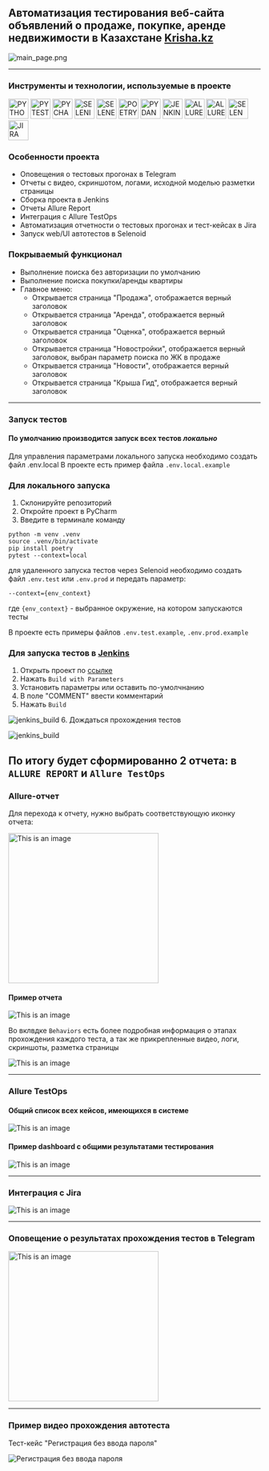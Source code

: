 ## Автоматизация тестирования  веб-сайта объявлений о продаже, покупке, аренде недвижимости в Казахстане [Krisha.kz](https://krisha.kz/)

![main_page.png](resources%2Fimg%2Fmain_page.png)

----

### Инструменты и технологии, используемые в проекте
<p>
<a href="https://www.python.org/"><img src="resources/img/python.png" width="40" height="40"  alt="PYTHON"/></a>
<a href="https://docs.pytest.org/en/"><img src="resources/img/pytest.png" width="40" height="40"  alt="PYTEST"/></a>
<a href="https://www.jetbrains.com/pycharm/"><img src="resources/img/pycharm.png" width="40" height="40"  alt="PYCHARM"/></a>
<a href="https://www.selenium.dev/"><img src="resources/img/selenium.png" width="40" height="40"  alt="SELENIUM"/></a>
<a href="https://github.com/yashaka/selene/"><img src="resources/img/selene.png" width="40" height="40"  alt="SELENE"/></a>
<a href="https://python-poetry.org/"><img src="resources/img/poetry.png" width="40" height="40"  alt="POETRY"/></a>
<a href="https://docs.pydantic.dev/latest/"><img src="resources/img/pydantic.png" width="40" height="40"  alt="PYDANTIC"/></a>
<a href="https://www.jenkins.io/"><img src="resources/img/jenkins.png" width="40" height="40"  alt="JENKINS"/></a>
<a href="https://allurereport.org/"><img src="resources/img/allure_report.png" width="40" height="40"  alt="ALLUREREPORT"/></a>
<a href="https://qameta.io/"><img src="resources/img/allure_testops.png" width="40" height="40"  alt="ALLURETESTOPS"/></a>
<a href="https://aerokube.com/selenoid/"><img src="resources/img/selenoid.png" width="40" height="40"  alt="SELENOID"/></a>
<a href="https://www.atlassian.com/software/jira"><img src="resources/img/jira.png" width="40" height="40"  alt="JIRA"/></a>
</p>

### Особенности проекта

* Оповещения о тестовых прогонах в Telegram
* Отчеты с видео, скриншотом, логами, исходной моделью разметки страницы
* Сборка проекта в Jenkins
* Отчеты Allure Report
* Интеграция с Allure TestOps
* Автоматизация отчетности о тестовых прогонах и тест-кейсах в Jira
* Запуск web/UI автотестов в Selenoid


### Покрываемый функционал
- Выполнение поиска без авторизации по умолчанию
- Выполнение поиска покупки/аренды квартиры
- Главное меню:
  - Открывается страница "Продажа", отображается верный заголовок
  - Открывается страница "Аренда", отображается верный заголовок
  - Открывается страница "Оценка", отображается верный заголовок
  - Открывается страница "Новостройки", отображается верный заголовок, выбран параметр поиска по ЖК в продаже
  - Открывается страница "Новости", отображается верный заголовок
  - Открывается страница "Крыша Гид", отображается верный заголовок

----    

### Запуск тестов
#### По умолчанию производится запуск всех тестов *локально*
Для управления параметрами локального запуска необходимо создать файл .env.local
В проекте есть пример файла `.env.local.example`


### Для локального запуска
1. Склонируйте репозиторий
2. Откройте проект в PyCharm
3. Введите в терминале команду

``` 
python -m venv .venv
source .venv/bin/activate
pip install poetry
pytest --context=local
```
для удаленного запуска тестов через Selenoid необходимо создать файл `.env.test` или `.env.prod` и передать параметр:

```
--context={env_context} 
```
где `{env_context}`  - выбранное окружение, на котором запускаются тесты

В проекте есть примеры файлов `.env.test.example`, `.env.prod.example`



### Для запуска тестов в [Jenkins](https://jenkins.autotests.cloud/job/008-o11ra-diplom/)

1. Открыть проект по [ссылке](https://jenkins.autotests.cloud/job/008-o11ra-diplom/)
2. Нажать `Build with Parameters`
3. Установить параметры или оставить по-умолчнанию 
4. В поле "COMMENT" ввести комментарий
5. Нажать `Build`

![jenkins_build](resources/jenkins_choice_param.png)
6. Дождаться прохождения тестов

![jenkins_build](resources/tests_are_running.png)

По итогу будет сформированно 2 отчета: в `ALLURE REPORT` и `Allure TestOps`
----
### Allure-отчет

Для перехода к отчету, нужно выбрать соответствующую иконку отчета:

<img alt="This is an image" height="300" src="resources/allure_report.png"/>

#### Пример отчета 

![This is an image](resources/allure_rep.png)

Во вклвдке `Behaviors` есть более подробная информация о этапах прохождения каждого теста, а так же прикрепленные видео, логи, скриншоты, разметка страницы

![This is an image](resources/attachments.png)

----

### Allure TestOps

#### Общий список всех кейсов, имеющихся в системе
![This is an image](resources/test_cases.png)

#### Пример dashboard с общими результатами тестирования
![This is an image](resources/dashboard.png)

----
### Интеграция с Jira

[//]: # (<img alt="This is an image" height="300" src="resources/jira.png"/>)

![This is an image](resources/jira.png)

----
### Оповещение о результатах прохождения тестов в Telegram

<img alt="This is an image" height="300" src="resources/telegram_tests.png"/>

----
### Пример видео прохождения автотеста
Тест-кейс "Регистрация без ввода пароля"

![Регистрация без ввода пароля](resources/test_rent.gif)